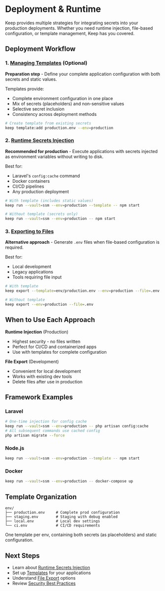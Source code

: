 # Deployment & Runtime

Keep provides multiple strategies for integrating secrets into your production deployments. Whether you need runtime injection, file-based configuration, or template management, Keep has you covered.

## Deployment Workflow

### 1. [Managing Templates](./templates.md) (Optional)
**Preparation step** - Define your complete application configuration with both secrets and static values.

Templates provide:
- Complete environment configuration in one place
- Mix of secrets (placeholders) and non-sensitive values
- Selective secret inclusion
- Consistency across deployment methods

```bash
# Create template from existing secrets
keep template:add production.env --env=production
```

### 2. [Runtime Secrets Injection](./runtime-injection.md)
**Recommended for production** - Execute applications with secrets injected as environment variables without writing to disk.

Best for:
- Laravel's `config:cache` command
- Docker containers
- CI/CD pipelines
- Any production deployment

```bash
# With template (includes static values)
keep run --vault=ssm --env=production --template -- npm start

# Without template (secrets only)
keep run --vault=ssm --env=production -- npm start
```

### 3. [Exporting to Files](./exporting.md)
**Alternative approach** - Generate `.env` files when file-based configuration is required.

Best for:
- Local development
- Legacy applications
- Tools requiring file input

```bash
# With template
keep export --template=env/production.env --env=production --file=.env

# Without template
keep export --env=production --file=.env
```

## When to Use Each Approach

**Runtime Injection** (Production)
- Highest security - no files written
- Perfect for CI/CD and containerized apps
- Use with templates for complete configuration

**File Export** (Development)  
- Convenient for local development
- Works with existing dev tools
- Delete files after use in production

## Framework Examples

### Laravel
```bash
# One-time injection for config cache
keep run --vault=ssm --env=production -- php artisan config:cache
# All subsequent commands use cached config
php artisan migrate --force
```

### Node.js
```bash
keep run --vault=ssm --env=production --template -- npm start
```

### Docker
```bash
keep run --vault=ssm --env=production -- docker-compose up
```

## Template Organization

```
env/
├── production.env     # Complete prod configuration
├── staging.env        # Staging with debug enabled
├── local.env          # Local dev settings
└── ci.env             # CI/CD requirements
```

One template per env, containing both secrets (as placeholders) and static configuration.


## Next Steps

- Learn about [Runtime Secrets Injection](./runtime-injection.md)
- Set up [Templates](./templates.md) for your applications
- Understand [File Export](./exporting.md) options
- Review [Security Best Practices](/guide/reference/security-architecture)